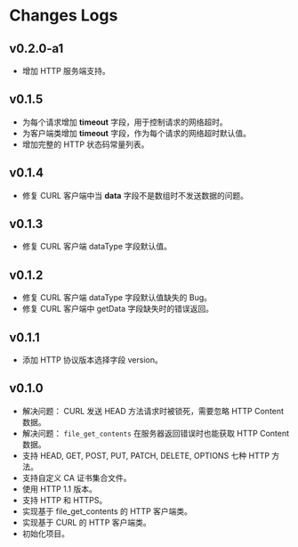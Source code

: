 # Changes Logs

## v0.2.0-a1

- 增加 HTTP 服务端支持。

## v0.1.5

- 为每个请求增加 **timeout** 字段，用于控制请求的网络超时。
- 为客户端类增加 **timeout** 字段，作为每个请求的网络超时默认值。
- 增加完整的 HTTP 状态码常量列表。

## v0.1.4

- 修复 CURL 客户端中当 **data** 字段不是数组时不发送数据的问题。

## v0.1.3

- 修复 CURL 客户端 dataType 字段默认值。

## v0.1.2

- 修复 CURL 客户端 dataType 字段默认值缺失的 Bug。
- 修复 CURL 客户端中 getData 字段缺失时的错误返回。

## v0.1.1

- 添加 HTTP 协议版本选择字段 version。

## v0.1.0

- 解决问题： CURL 发送 HEAD 方法请求时被锁死，需要忽略 HTTP Content 数据。
- 解决问题： `file_get_contents` 在服务器返回错误时也能获取 HTTP Content 数据。
- 支持 HEAD, GET, POST, PUT, PATCH, DELETE, OPTIONS 七种 HTTP 方法。
- 支持自定义 CA 证书集合文件。
- 使用 HTTP 1.1 版本。
- 支持 HTTP 和 HTTPS。
- 实现基于 file\_get_contents 的 HTTP 客户端类。
- 实现基于 CURL 的 HTTP 客户端类。
- 初始化项目。
